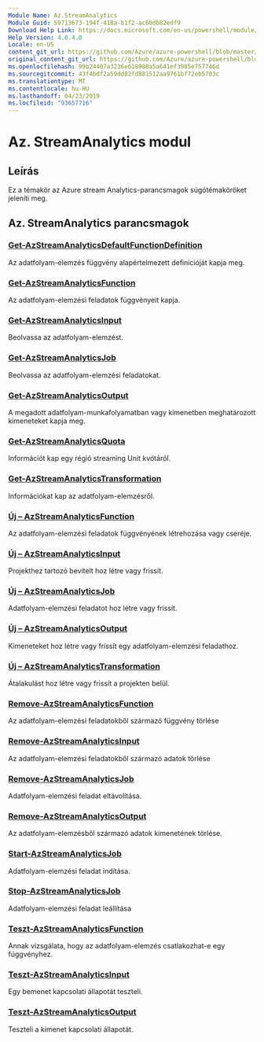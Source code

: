 ```yaml
---
Module Name: Az.StreamAnalytics
Module Guid: 59713673-194f-418a-b1f2-ac60db82edf9
Download Help Link: https://docs.microsoft.com/en-us/powershell/module/az.streamanalytics
Help Version: 4.0.4.0
Locale: en-US
content_git_url: https://github.com/Azure/azure-powershell/blob/master/src/StreamAnalytics/StreamAnalytics/help/Az.StreamAnalytics.md
original_content_git_url: https://github.com/Azure/azure-powershell/blob/master/src/StreamAnalytics/StreamAnalytics/help/Az.StreamAnalytics.md
ms.openlocfilehash: 99b24407a3236e618988a5a641ef3985e757746d
ms.sourcegitcommit: 43f4bdf2a59dd82fd881512aa9761bf72eb5703c
ms.translationtype: MT
ms.contentlocale: hu-HU
ms.lasthandoff: 04/23/2019
ms.locfileid: "93657716"
---
```

# Az. StreamAnalytics modul
## Leírás
Ez a témakör az Azure stream Analytics-parancsmagok súgótémaköröket jeleníti meg.

## Az. StreamAnalytics parancsmagok
### [Get-AzStreamAnalyticsDefaultFunctionDefinition](Get-AzStreamAnalyticsDefaultFunctionDefinition.md)
Az adatfolyam-elemzés függvény alapértelmezett definícióját kapja meg.

### [Get-AzStreamAnalyticsFunction](Get-AzStreamAnalyticsFunction.md)
Az adatfolyam-elemzési feladatok függvényeit kapja.

### [Get-AzStreamAnalyticsInput](Get-AzStreamAnalyticsInput.md)
Beolvassa az adatfolyam-elemzést.

### [Get-AzStreamAnalyticsJob](Get-AzStreamAnalyticsJob.md)
Beolvassa az adatfolyam-elemzési feladatokat.

### [Get-AzStreamAnalyticsOutput](Get-AzStreamAnalyticsOutput.md)
A megadott adatfolyam-munkafolyamatban vagy kimenetben meghatározott kimeneteket kapja meg.

### [Get-AzStreamAnalyticsQuota](Get-AzStreamAnalyticsQuota.md)
Információt kap egy régió streaming Unit kvótáról.

### [Get-AzStreamAnalyticsTransformation](Get-AzStreamAnalyticsTransformation.md)
Információkat kap az adatfolyam-elemzésről.

### [Új – AzStreamAnalyticsFunction](New-AzStreamAnalyticsFunction.md)
Az adatfolyam-elemzési feladatok függvényének létrehozása vagy cseréje.

### [Új – AzStreamAnalyticsInput](New-AzStreamAnalyticsInput.md)
Projekthez tartozó bevitelt hoz létre vagy frissít.

### [Új – AzStreamAnalyticsJob](New-AzStreamAnalyticsJob.md)
Adatfolyam-elemzési feladatot hoz létre vagy frissít.

### [Új – AzStreamAnalyticsOutput](New-AzStreamAnalyticsOutput.md)
Kimeneteket hoz létre vagy frissít egy adatfolyam-elemzési feladathoz.

### [Új – AzStreamAnalyticsTransformation](New-AzStreamAnalyticsTransformation.md)
Átalakulást hoz létre vagy frissít a projekten belül.

### [Remove-AzStreamAnalyticsFunction](Remove-AzStreamAnalyticsFunction.md)
Az adatfolyam-elemzési feladatokből származó függvény törlése

### [Remove-AzStreamAnalyticsInput](Remove-AzStreamAnalyticsInput.md)
Az adatfolyam-elemzési feladatokből származó adatok törlése

### [Remove-AzStreamAnalyticsJob](Remove-AzStreamAnalyticsJob.md)
Adatfolyam-elemzési feladat eltávolítása.

### [Remove-AzStreamAnalyticsOutput](Remove-AzStreamAnalyticsOutput.md)
Az adatfolyam-elemzésből származó adatok kimenetének törlése.

### [Start-AzStreamAnalyticsJob](Start-AzStreamAnalyticsJob.md)
Adatfolyam-elemzési feladat indítása.

### [Stop-AzStreamAnalyticsJob](Stop-AzStreamAnalyticsJob.md)
Adatfolyam-elemzési feladat leállítása

### [Teszt-AzStreamAnalyticsFunction](Test-AzStreamAnalyticsFunction.md)
Annak vizsgálata, hogy az adatfolyam-elemzés csatlakozhat-e egy függvényhez.

### [Teszt-AzStreamAnalyticsInput](Test-AzStreamAnalyticsInput.md)
Egy bemenet kapcsolati állapotát teszteli.

### [Teszt-AzStreamAnalyticsOutput](Test-AzStreamAnalyticsOutput.md)
Teszteli a kimenet kapcsolati állapotát.


